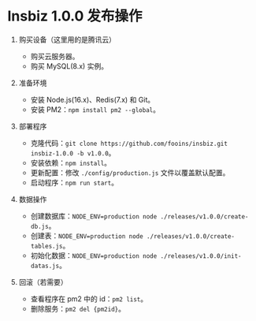 # Insbiz 1.0.0 发布操作

1. 购买设备（这里用的是腾讯云）

   - 购买云服务器。
   - 购买 MySQL(8.x) 实例。

2. 准备环境

   - 安装 Node.js(16.x)、Redis(7.x) 和 Git。
   - 安装 PM2：`npm install pm2 --global`。

3. 部署程序

   - 克隆代码：`git clone https://github.com/fooins/insbiz.git insbiz-1.0.0 -b v1.0.0`。
   - 安装依赖：`npm install`。
   - 更新配置：修改 `./config/production.js` 文件以覆盖默认配置。
   - 启动程序：`npm run start`。

4. 数据操作

   - 创建数据库：`NODE_ENV=production node ./releases/v1.0.0/create-db.js`。
   - 创建表：`NODE_ENV=production node ./releases/v1.0.0/create-tables.js`。
   - 初始化数据：`NODE_ENV=production node ./releases/v1.0.0/init-datas.js`。

5. 回滚（若需要）

   - 查看程序在 pm2 中的 id：`pm2 list`。
   - 删除服务：`pm2 del {pm2id}`。
